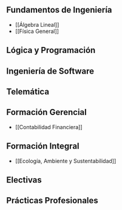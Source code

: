 ## Fundamentos de Ingeniería

- [[Álgebra Lineal]]
- [[Física General]]

## Lógica y Programación



## Ingeniería de Software



## Telemática



## Formación Gerencial

- [[Contabilidad Financiera]]

## Formación Integral

- [[Ecología, Ambiente y Sustentabilidad]]

## Electivas



## Prácticas Profesionales